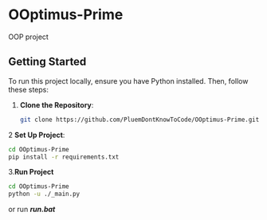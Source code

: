 # OOptimus-Prime
OOP project

## Getting Started

To run this project locally, ensure you have Python installed. Then, follow these steps:

1. **Clone the Repository**:
   ```bash
   git clone https://github.com/PluemDontKnowToCode/OOptimus-Prime.git
   ```
2 **Set Up Project**:
   ```bash
   cd OOptimus-Prime
   pip install -r requirements.txt
   ```
3.**Run Project**
   ```bash
   cd OOptimus-Prime
   python -u ./_main.py
   ```
   or run ***run.bat***

